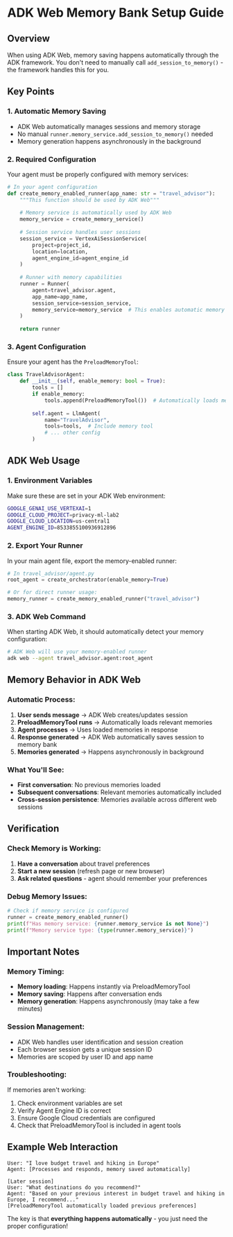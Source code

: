 # ADK Web Memory Bank Setup Guide

## Overview
When using ADK Web, memory saving happens automatically through the ADK framework. You don't need to manually call `add_session_to_memory()` - the framework handles this for you.

## Key Points

### 1. **Automatic Memory Saving**
- ADK Web automatically manages sessions and memory storage
- No manual `runner.memory_service.add_session_to_memory()` needed
- Memory generation happens asynchronously in the background

### 2. **Required Configuration**
Your agent must be properly configured with memory services:

```python
# In your agent configuration
def create_memory_enabled_runner(app_name: str = "travel_advisor"):
    """This function should be used by ADK Web"""
    
    # Memory service is automatically used by ADK Web
    memory_service = create_memory_service()
    
    # Session service handles user sessions
    session_service = VertexAiSessionService(
        project=project_id,
        location=location,
        agent_engine_id=agent_engine_id
    )
    
    # Runner with memory capabilities
    runner = Runner(
        agent=travel_advisor.agent,
        app_name=app_name,
        session_service=session_service,
        memory_service=memory_service  # This enables automatic memory saving
    )
    
    return runner
```

### 3. **Agent Configuration**
Ensure your agent has the `PreloadMemoryTool`:

```python
class TravelAdvisorAgent:
    def __init__(self, enable_memory: bool = True):
        tools = []
        if enable_memory:
            tools.append(PreloadMemoryTool())  # Automatically loads memories
        
        self.agent = LlmAgent(
            name="TravelAdvisor",
            tools=tools,  # Include memory tool
            # ... other config
        )
```

## ADK Web Usage

### 1. **Environment Variables**
Make sure these are set in your ADK Web environment:

```bash
GOOGLE_GENAI_USE_VERTEXAI=1
GOOGLE_CLOUD_PROJECT=privacy-ml-lab2
GOOGLE_CLOUD_LOCATION=us-central1
AGENT_ENGINE_ID=8533855100936912896
```

### 2. **Export Your Runner**
In your main agent file, export the memory-enabled runner:

```python
# In travel_advisor/agent.py
root_agent = create_orchestrator(enable_memory=True)

# Or for direct runner usage:
memory_runner = create_memory_enabled_runner("travel_advisor")
```

### 3. **ADK Web Command**
When starting ADK Web, it should automatically detect your memory configuration:

```bash
# ADK Web will use your memory-enabled runner
adk web --agent travel_advisor.agent:root_agent
```

## Memory Behavior in ADK Web

### **Automatic Process:**
1. **User sends message** → ADK Web creates/updates session
2. **PreloadMemoryTool runs** → Automatically loads relevant memories
3. **Agent processes** → Uses loaded memories in response
4. **Response generated** → ADK Web automatically saves session to memory bank
5. **Memories generated** → Happens asynchronously in background

### **What You'll See:**
- **First conversation**: No previous memories loaded
- **Subsequent conversations**: Relevant memories automatically included
- **Cross-session persistence**: Memories available across different web sessions

## Verification

### **Check Memory is Working:**
1. **Have a conversation** about travel preferences
2. **Start a new session** (refresh page or new browser)
3. **Ask related questions** - agent should remember your preferences

### **Debug Memory Issues:**
```python
# Check if memory service is configured
runner = create_memory_enabled_runner()
print(f"Has memory service: {runner.memory_service is not None}")
print(f"Memory service type: {type(runner.memory_service)}")
```

## Important Notes

### **Memory Timing:**
- **Memory loading**: Happens instantly via PreloadMemoryTool
- **Memory saving**: Happens after conversation ends
- **Memory generation**: Happens asynchronously (may take a few minutes)

### **Session Management:**
- ADK Web handles user identification and session creation
- Each browser session gets a unique session ID
- Memories are scoped by user ID and app name

### **Troubleshooting:**
If memories aren't working:
1. Check environment variables are set
2. Verify Agent Engine ID is correct
3. Ensure Google Cloud credentials are configured
4. Check that PreloadMemoryTool is included in agent tools

## Example Web Interaction

```
User: "I love budget travel and hiking in Europe"
Agent: [Processes and responds, memory saved automatically]

[Later session]
User: "What destinations do you recommend?"
Agent: "Based on your previous interest in budget travel and hiking in Europe, I recommend..." 
[PreloadMemoryTool automatically loaded previous preferences]
```

The key is that **everything happens automatically** - you just need the proper configuration!